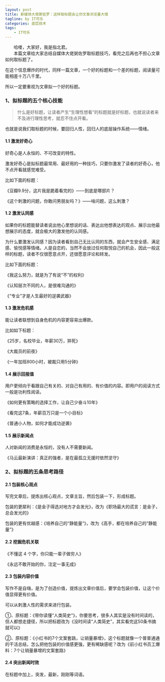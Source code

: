 ```yaml
---
layout: post
title: 新媒体大佬粥佐罗：这样取标题会让你文章浏览量大增
tagline: by IT可乐
categories: 底层技术
tags: 
    - IT可乐
---
```

　　哈喽，大家好，我是指北君。  
　　本篇文章给大家总结自媒体大佬粥佐罗取标题技巧，看完之后再也不担心文章如何取标题了。
<!--more-->

在这个信息爆炸的时代，同样一篇文章，一个好的标题和一个差的标题，阅读量可能相差十万八千里。

所以一定要重视为文章拟一个好的标题。

### 1、拟标题的五个核心技能

> 什么是好标题，让读者产生“生理性想看”的标题就是好标题，也就说读者来不及进行理性思考，就忍不住点开看。

也就是说我们取标题的时候，要回归人性，回归人的底层操作系统——情绪。

#### 1.1 激发好奇心

好奇心是人永恒的、不可改变的特性。

激发好奇心是拟标题最常用、最好用的一种技巧，只要你激发了读者的好奇心，他不点开看就感觉难受。

比如下面的标题：

《豆瓣9.9分，这片我是跪着看完的》——到底是哪部片？

《这个刺激的问题，你敢问男朋友吗？》——啥问题，这么刺激？



#### 1.2 激发认同感

如果你的标题能替读者说出他心里想说的话、表达出他想表达的观点、展示出他最想展示的态度，就会极大的激发他的认同感。

为什么要激发认同感？因为读者看到自己无比认同的东西，就会产生安全感、满足感、愉悦感等情绪。人是自恋的，当然不会放过任何取悦自己的机会，因此一般这样的标题，读者不仅很愿意点开，还很愿意评论和转发。

比如下面的标题：

《我这么努力，就是为了有说“不”的权利》

《认知层次不同的人，是很难沟通的》

《“专业”才是人生最好的逆袭武器》



#### 1.3 激发危机感

能让读者联想到自身危机的内容更容易出爆款。

比如如下标题：

《25岁，名校毕业，年薪30万，猝死》

《大裁员的前夜》

《一年加班800小时，被裁只用5分钟》



#### 1.4 展示回报值

用户更倾向于看跟自己有关的、对自己有用的、有价值的内容。即用户的阅读方式一般是功利性阅读。

《如何更有策略的选择工作，让自己少奋斗10年》

《看完这7条，年薪百万只是一个小目标》

《普通小人物，如何才能成功逆袭》



#### 1.5 展示新闻点

人对新闻的消费是永恒的，没有人不需要新闻。

《马云最新演讲：真正的强者，是在最孤立无援时依然坚守》



### 2、拟标题的五条思考路径

#### 2.1 包装核心观点

写完文章后，提炼出核心观点，文章主旨，然后包装一下，形成标题。

包装的更犀利：《是金子得选对地方才会发光》，改为《职场最大的谎言：是金子，总会发光的》

包装的更有优越感：《培养自己的“静能量”》，改为《高手，都在培养自己的“静能量”》



#### 2.2 挖掘危机关联

《不懂这 4 个字，你只能一辈子做穷人》

《永远不敢开始的你，注定一事无成》



#### 2.3 包装内容价值

写作不是自嗨，是为了创造价值，提炼出文章价值后，要学会包装价值，让这个价值显得更有价值。

可以从刺激人性的需求来进行包装。

①、原标题：《带你读懂“人类简史”》，你要思考，很多人其实是没有时间读的，但人都想走捷径，所以把标题改为《没时间读“人类简史”，其实看完这50条书摘就可以》

②、原标题：《小红书的7个文案套路，让销量暴增》，这个标题就像一个普普通通的干活总结，怎么把他包装的价值感更强，更有稀缺感呢？改为《前小红书员工爆料：7个让销量暴增的文案套路》



#### 2.4 突出新闻时效

在标题中加上，突发，最新，刚刚等词语。